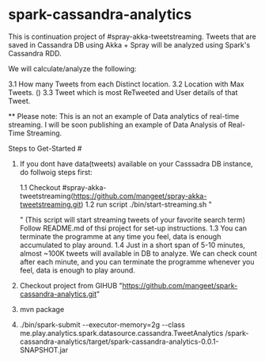 # spark-cassandra-analytics

This is continuation project of #spray-akka-tweetstreaming. Tweets that are saved in Cassandra DB using Akka + Spray will be analyzed using Spark's Cassandra RDD.

We will calculate/analyze the following:

3.1 How many Tweets from each Distinct location.
3.2 Location with Max Tweets. ()
3.3 Tweet which is most ReTweeted and User details of that Tweet.

** Please note: This is an not an example of Data analytics of real-time streaming.
I will be soon publishing an example of Data Analysis of Real-Time Streaming.

Steps to Get-Started #

1. If you dont have data(tweets) available on your Casssadra DB instance, do follwoig steps first:
   
   1.1 Checkout #spray-akka-tweetstreaming(https://github.com/mangeet/spray-akka-tweetstreaming.git)
   1.2 run script ./bin/start-streaming.sh "<Search Term>" (This script will start streaming tweets of your favorite search term)
       Follow README.md of thsi project for set-up instructions.
   1.3 You can terminate the programme at any time you feel, data is enough accumulated to play around.
   1.4 Just in a short span of 5-10 minutes, almost ~100K tweets will available in DB to analyze.
       We can check count after each minute, and you can terminate the programme whenever you feel, data is enough
       to play around.

2.  Checkout project from GIHUB "https://github.com/mangeet/spark-cassandra-analytics.git"

3.  mvn package

4. ./bin/spark-submit --executor-memory=2g  --class me.play.analytics.spark.datasource.cassandra.TweetAnalytics <WORKSPACE>/spark-cassandra-analytics/target/spark-cassandra-analytics-0.0.1-SNAPSHOT.jar